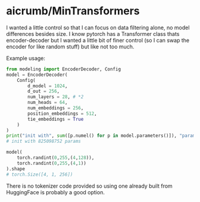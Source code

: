 # aicrumb/MinTransformers

I wanted a little control so that I can focus on data filtering alone, no model differences besides size. I know pytorch has a Transformer class thats encoder-decoder but I wanted a little bit of finer control (so I can swap the encoder for like random stuff) but like not too much.

Example usage:
```python
from modeling import EncoderDecoder, Config
model = EncoderDecoder(
    Config(
        d_model = 1024,
        d_out = 256,
        num_layers = 28, # *2
        num_heads = 64,
        num_embeddings = 256,
        position_embeddings = 512,
        tie_embeddings = True
    )
)
print("init with", sum([p.numel() for p in model.parameters()]), "params")
# init with 825098752 params

model(
    torch.randint(0,255,(4,128)),
    torch.randint(0,255,(4,1))
).shape
# torch.Size([4, 1, 256])
```

There is no tokenizer code provided so using one already built from HuggingFace is probably a good option.
